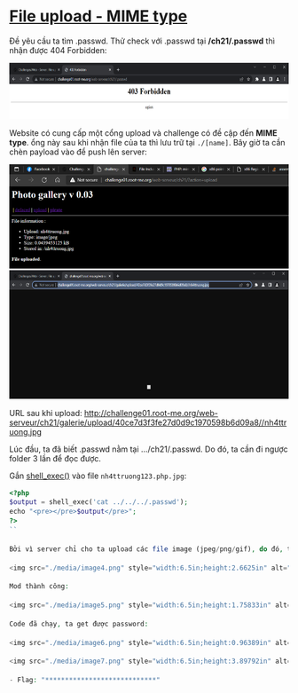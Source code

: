 # [File upload - MIME type](https://www.root-me.org/en/Challenges/Web-Server/File-upload-MIME-type)

Đề yêu cầu ta tìm .passwd. Thử check với .passwd tại **/ch21/.passwd** thì nhận được 404 Forbidden:

<img src="./media/image1.png" style="width:6.5in;height:1.04792in" alt="Graphical user interface, text, application Description automatically generated" />

Website có cung cấp một cổng upload và challenge có đề cập đến **MIME type**. ổng này sau khi nhận file của ta thì lưu trữ tại `./[name]`. Bây giờ ta cần chèn payload vào để push lên server:

<img src="./media/image2.png" style="width:6.5in;height:1.95833in" alt="Graphical user interface, text Description automatically generated" />

<img src="./media/image3.png" style="width:6.5in;height:2.41667in" alt="Graphical user interface, text, application Description automatically generated" />

URL sau khi upload: <http://challenge01.root-me.org/web-serveur/ch21/galerie/upload/40ce7d3f3fe27d0d9c1970598b6d09a8//nh4ttruong.jpg>

Lúc đầu, ta đã biết .passwd nằm tại …/ch21/.passwd. Do đó, ta cần đi ngược folder 3 lần để đọc được.

Gắn [shell_exec()](https://www.php.net/manual/en/function.mime-content-type.php) vào file `nh4ttruong123.php.jpg`:

```php
<?php  
$output = shell_exec('cat ../../../.passwd');  
echo "<pre></pre>$output</pre>";  
?>
``

Bởi vì server chỉ cho ta upload các file image (jpeg/png/gif), do đó, ta cần sử dụng BurpSuite để modify request convert `.jpg` sang `.php`:

<img src="./media/image4.png" style="width:6.5in;height:2.6625in" alt="Graphical user interface, text, application, email Description automatically generated" />

Mod thành công:

<img src="./media/image5.png" style="width:6.5in;height:1.75833in" alt="Graphical user interface, text, application Description automatically generated" />

Code đã chạy, ta get được password:

<img src="./media/image6.png" style="width:6.5in;height:0.96389in" alt="Graphical user interface, application Description automatically generated" />

<img src="./media/image7.png" style="width:6.5in;height:3.89792in" alt="A screenshot of a computer Description automatically generated with medium confidence" />

- Flag: "****************************"
